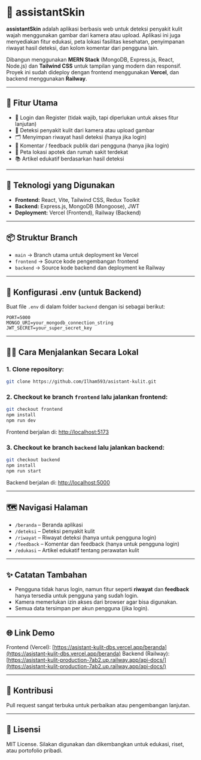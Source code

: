 # 🧴 assistantSkin

**assistantSkin** adalah aplikasi berbasis web untuk deteksi penyakit kulit wajah menggunakan gambar dari kamera atau upload. Aplikasi ini juga menyediakan fitur edukasi, peta lokasi fasilitas kesehatan, penyimpanan riwayat hasil deteksi, dan kolom komentar dari pengguna lain.

Dibangun menggunakan **MERN Stack** (MongoDB, Express.js, React, Node.js) dan **Tailwind CSS** untuk tampilan yang modern dan responsif. Proyek ini sudah dideploy dengan frontend menggunakan **Vercel**, dan backend menggunakan **Railway**.

---

## 🚀 Fitur Utama

* 🔐 Login dan Register (tidak wajib, tapi diperlukan untuk akses fitur lanjutan)
* 📸 Deteksi penyakit kulit dari kamera atau upload gambar
* 🗂️ Menyimpan riwayat hasil deteksi (hanya jika login)
* 💬 Komentar / feedback publik dari pengguna (hanya jika login)
* 🧭 Peta lokasi apotek dan rumah sakit terdekat
* 📚 Artikel edukatif berdasarkan hasil deteksi

---

## 💪 Teknologi yang Digunakan

* **Frontend:** React, Vite, Tailwind CSS, Redux Toolkit
* **Backend:** Express.js, MongoDB (Mongoose), JWT
* **Deployment:** Vercel (Frontend), Railway (Backend)

---

## 📦 Struktur Branch

* `main` → Branch utama untuk deployment ke Vercel
* `frontend` → Source kode pengembangan frontend
* `backend` → Source kode backend dan deployment ke Railway

---

## 📁 Konfigurasi .env (untuk Backend)

Buat file `.env` di dalam folder `backend` dengan isi sebagai berikut:

```env
PORT=5000
MONGO_URI=your_mongodb_connection_string
JWT_SECRET=your_super_secret_key
```

---

## 👨‍💻 Cara Menjalankan Secara Lokal

### 1. Clone repository:

```bash
git clone https://github.com/Ilham593/asistant-kulit.git
```

### 2. Checkout ke branch `frontend` lalu jalankan frontend:

```bash
git checkout frontend
npm install
npm run dev
```

Frontend berjalan di: [http://localhost:5173](http://localhost:5173)

### 3. Checkout ke branch `backend` lalu jalankan backend:

```bash
git checkout backend
npm install
npm run start
```

Backend berjalan di: [http://localhost:5000](http://localhost:5000)

---

## 🗺️ Navigasi Halaman

* `/beranda` – Beranda aplikasi
* `/deteksi` – Deteksi penyakit kulit
* `/riwayat` – Riwayat deteksi (hanya untuk pengguna login)
* `/feedback` – Komentar dan feedback (hanya untuk pengguna login)
* `/edukasi` – Artikel edukatif tentang perawatan kulit

---

## ✨ Catatan Tambahan

* Pengguna tidak harus login, namun fitur seperti **riwayat** dan **feedback** hanya tersedia untuk pengguna yang sudah login.
* Kamera memerlukan izin akses dari browser agar bisa digunakan.
* Semua data tersimpan per akun pengguna (jika login).

---

## 🌐 Link Demo

Frontend (Vercel): [https://asistant-kulit-dbs.vercel.app/beranda](https://asistant-kulit-dbs.vercel.app/beranda)
Backend (Railway): [https://asistant-kulit-production-7ab2.up.railway.app/api-docs/](https://asistant-kulit-production-7ab2.up.railway.app/api-docs/)

---

## 🤝 Kontribusi

Pull request sangat terbuka untuk perbaikan atau pengembangan lanjutan.

---

## 📄 Lisensi

MIT License. Silakan digunakan dan dikembangkan untuk edukasi, riset, atau portofolio pribadi.
